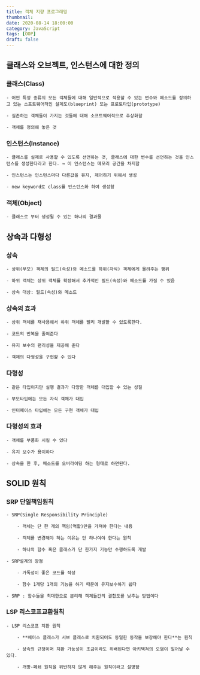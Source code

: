 ```yaml
---
title: 객체 지향 프로그래밍
thumbnail:
date: 2020-08-14 18:00:00
category: JavaScript
tags: [OOP]
draft: false
---
```


## 클래스와 오브젝트, 인스턴스에 대한 정의

### 클래스(Class)
    - 어떤 특정 종류의 모든 객체들에 대해 일반적으로 적용할 수 있는 변수와 메소드를 정의하고 있는 소프트웨어적인 설계도(blueprint) 또는 프로토타입(prototype)

    - 실존하는 객체들이 가지는 것들에 대해 소프트웨어적으로 추상화함

    - 객체를 정의해 놓은 것

### 인스턴스(Instance)
    - 클래스를 실제로 사용할 수 있도록 선언하는 것, 클래스에 대한 변수를 선언하는 것을 인스턴스를 생성한다라고 한다. → 이 인스턴스는 메모리 공간을 차지함

    - 인스턴스는 인스턴스마다 다른값을 유지, 제어하기 위해서 생성

    - new keyword로 class를 인스턴스화 하여 생성함

### 객체(Object)
    - 클래스로 부터 생성될 수 있는 하나의 결과물

## 상속과 다형성

### 상속
    - 상위(부모) 객체의 필드(속성)와 메소드를 하위(자식) 객체에게 물려주는 행위

    - 하위 객체는 상위 객체를 확장해서 추가적인 필드(속성)와 메소드를 가질 수 있음

    - 상속 대상: 필드(속성)와 메소드

### 상속의 효과
    - 상위 객체를 재사용해서 하위 객체를 빨리 개발할 수 있도록한다.

    - 코드의 반복을 줄여준다

    - 유지 보수의 편리성을 제공해 준다

    - 객체의 다형성을 구현할 수 있다

### 다형성
    - 같은 타입이지만 실행 결과가 다양한 객체를 대입할 수 있는 성질

    - 부모타입에는 모든 자식 객체가 대입

    - 인터페이스 타입에는 모든 구현 객체가 대입

### 다형성의 효과
    - 객체를 부품화 시킬 수 있다

    - 유지 보수가 용이하다

    - 상속을 한 후, 메소드를 오버라이딩 하는 형태로 하면된다.

## SOLID 원칙

### SRP 단일책임원칙
    - SRP(Single Responsibility Principle)

        - 객체는 단 한 개의 책임(역할)만을 가져야 한다는 내용

        - 객체를 변경해야 하는 이유는 단 하나여야 한다는 원칙

        - 하나의 함수 혹은 클래스가 단 한가지 기능만 수행하도록 개발

    - SRP설계의 장점

        - 가독성이 좋은 코드를 작성

        - 함수 1개당 1개의 기능을 하기 때문에 유지보수하기 쉽다

    - SRP : 함수들을 최대한으로 분리해 객체들간의 결합도를 낮추는 방법이다

### LSP 리스코프교환원칙
    - LSP 리스코프 치환 원칙

        - **베이스 클래스가 서브 클래스로 치환되어도 동일한 동작을 보장해야 한다**는 원칙

        - 상속의 규정이며 치환 가능성이 조금이라도 위배된다면 아키텍쳐의 오염이 일어날 수 있다.
        
        - 개방-폐쇄 원칙을 위반하지 않게 해주는 원칙이라고 설명함